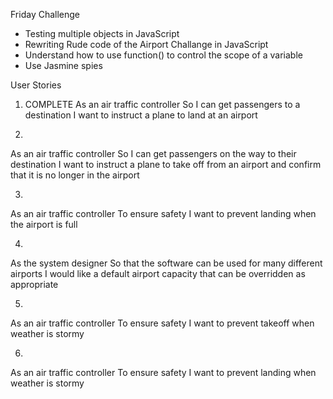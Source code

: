 Friday Challenge
- Testing multiple objects in JavaScript
- Rewriting Rude code of the Airport Challange in JavaScript
- Understand how to use function() to control the scope of a variable
- Use Jasmine spies

User Stories
1. COMPLETE
As an air traffic controller 
So I can get passengers to a destination 
I want to instruct a plane to land at an airport

2.
As an air traffic controller 
So I can get passengers on the way to their destination 
I want to instruct a plane to take off from an airport and confirm that it is no longer in the airport

3.
As an air traffic controller 
To ensure safety 
I want to prevent landing when the airport is full 

4.
As the system designer
So that the software can be used for many different airports
I would like a default airport capacity that can be overridden as appropriate

5.
As an air traffic controller 
To ensure safety 
I want to prevent takeoff when weather is stormy 

6.
As an air traffic controller 
To ensure safety 
I want to prevent landing when weather is stormy 